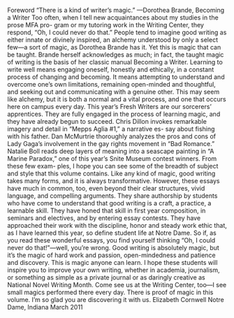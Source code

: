 Foreword
“There is a kind of writer’s magic.”
—Dorothea Brande, Becoming a Writer
Too often, when I tell new acquaintances about my studies in the prose MFA pro- gram or my tutoring work in the Writing Center, they respond, “Oh, I could never do that.” People tend to imagine good writing as either innate or divinely inspired, an alchemy understood by only a select few—a sort of magic, as Dorothea Brande has it.
Yet this is magic that can be taught. Brande herself acknowledges as much; in fact, the taught magic of writing is the basis of her classic manual Becoming a Writer. Learning to write well means engaging oneself, honestly and ethically, in a constant process of changing and becoming. It means attempting to understand and overcome one’s own limitations, remaining open-minded and thoughtful, and seeking out and communicating with a genuine other. This may seem like alchemy, but it is both a normal and a vital process, and one that occurs here on campus every day.
This year’s Fresh Writers are our sorcerers’ apprentices. They are fully engaged
in the process of learning magic, and they have already begun to succeed. Chris Dillon invokes remarkable imagery and detail in “Mepps Aglia #1,” a narrative es- say about fishing with his father. Dan McMurtrie thoroughly analyzes the pros and cons of Lady Gaga’s involvement in the gay rights movement in “Bad Romance.” Natalie Boll reads deep layers of meaning into a seascape painting in “A Marine Paradox,” one of this year’s Snite Museum contest winners. From these few exam- ples, I hope you can see some of the breadth of subject and style that this volume contains. Like any kind of magic, good writing takes many forms, and it is always transformative.
However, these essays have much in common, too, even beyond their clear structures, vivid language, and compelling arguments. They share authorship by students who have come to understand that good writing is a craft, a practice, a learnable skill. They have honed that skill in first year composition, in seminars and electives, and by entering essay contests. They have approached their work with the discipline, honor and steady work ethic that, as I have learned this year, so define student life at Notre Dame.
So if, as you read these wonderful essays, you find yourself thinking “Oh, I could never do that!”—well, you’re wrong. Good writing is absolutely magic, but it’s the magic of hard work and passion, open-mindedness and patience and discovery. This is magic anyone can learn.
I hope these students will inspire you to improve your own writing, whether in academia, journalism, or something as simple as a private journal or as daringly creative as National Novel Writing Month. Come see us at the Writing Center, too—I see small magics performed there every day.
There is proof of magic in this volume. I’m so glad you are discovering it with us.
Elizabeth Cornwell Notre Dame, Indiana March 2011
